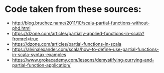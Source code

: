 Code taken from these sources:
=============================
- http://blog.bruchez.name/2011/10/scala-partial-functions-without-phd.html
- https://dzone.com/articles/partially-applied-functions-in-scala?fromrel=true
- https://dzone.com/articles/partial-functions-in-scala
- https://alvinalexander.com/scala/how-to-define-use-partial-functions-in-scala-syntax-examples
- https://www.grokacademy.com/lessons/demystifying-currying-and-partial-function-application/
